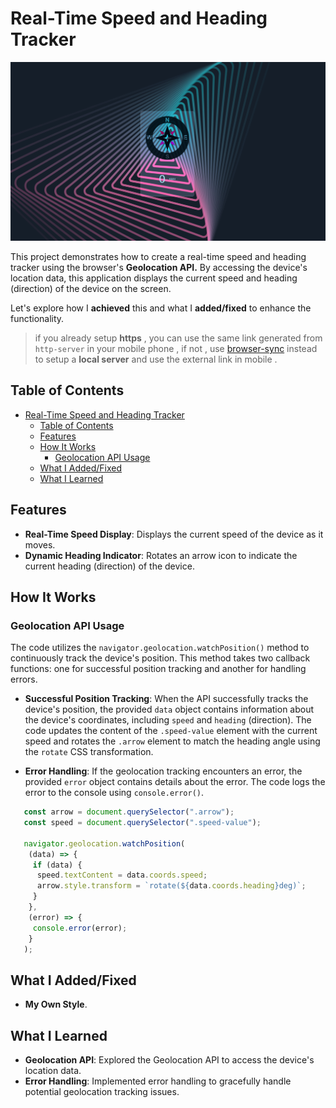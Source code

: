 # Real-Time Speed and Heading Tracker

![gif](assets/images/showcase.png)

This project demonstrates how to create a real-time speed and heading tracker using the browser's **Geolocation API.** By accessing the device's location data, this application displays the current speed and heading (direction) of the device on the screen.

Let's explore how I **achieved** this and what I **added/fixed** to enhance the functionality.

> if you already setup **https** , you can use the same link generated from `http-server` in your mobile phone , if not , use [browser-sync](https://browsersync.io/) instead  to setup a **local server** and use the external link in mobile .

## Table of Contents

- [Real-Time Speed and Heading Tracker](#real-time-speed-and-heading-tracker)
  - [Table of Contents](#table-of-contents)
  - [Features](#features)
  - [How It Works](#how-it-works)
    - [Geolocation API Usage](#geolocation-api-usage)
  - [What I Added/Fixed](#what-i-addedfixed)
  - [What I Learned](#what-i-learned)

## Features

- **Real-Time Speed Display**: Displays the current speed of the device as it moves.
- **Dynamic Heading Indicator**: Rotates an arrow icon to indicate the current heading (direction) of the device.

## How It Works

### Geolocation API Usage

The code utilizes the `navigator.geolocation.watchPosition()` method to continuously track the device's position. This method takes two callback functions: one for successful position tracking and another for handling errors.

- **Successful Position Tracking**: When the API successfully tracks the device's position, the provided `data` object contains information about the device's coordinates, including `speed` and `heading` (direction). The code updates the content of the `.speed-value` element with the current speed and rotates the `.arrow` element to match the heading angle using the `rotate` CSS transformation.

- **Error Handling**: If the geolocation tracking encounters an error, the provided `error` object contains details about the error. The code logs the error to the console using `console.error()`.

```js
   const arrow = document.querySelector(".arrow");
   const speed = document.querySelector(".speed-value");

   navigator.geolocation.watchPosition(
    (data) => {
     if (data) {
      speed.textContent = data.coords.speed;
      arrow.style.transform = `rotate(${data.coords.heading}deg)`;
     }
    },
    (error) => {
     console.error(error);
    }
   );
```

## What I Added/Fixed

- **My Own Style**.

## What I Learned

- **Geolocation API**: Explored the Geolocation API to access the device's location data.
- **Error Handling**: Implemented error handling to gracefully handle potential geolocation tracking issues.
